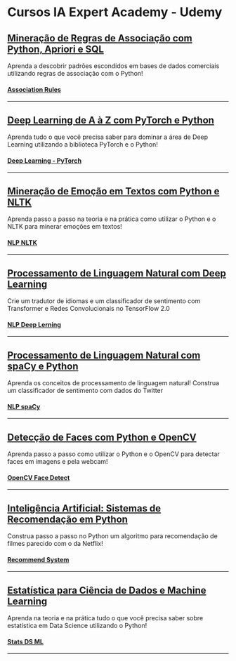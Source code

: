 # Cursos IA Expert Academy - Udemy

## [Mineração de Regras de Associação com Python, Apriori e SQL](https://www.udemy.com/share/101w4sBUUfdFpRRng=/)

Aprenda a descobrir padrões escondidos em bases de dados comerciais utilizando regras de associação com o Python!

#### [Association Rules](https://github.com/AndrehAguiar/jones_granatyr/tree/main/association_rules)
---

## [Deep Learning de A à Z com PyTorch e Python](https://www.udemy.com/share/102EY2BUUfdFpRRng=/)

Aprenda tudo o que você precisa saber para dominar a área de Deep Learning utilizando a biblioteca PyTorch e o Python!

#### [Deep Learning - PyTorch](https://github.com/AndrehAguiar/jones_granatyr/tree/main/dl_PyTorch)
---

## [Mineração de Emoção em Textos com Python e NLTK](https://www.udemy.com/share/101CfKBUUfdFpRRng=/)

Aprenda passo a passo na teoria e na prática como utilizar o Python e o NLTK para minerar emoções em textos!

#### [NLP NLTK](https://github.com/AndrehAguiar/jones_granatyr/tree/main/nlp_nltk)
---

## [Processamento de Linguagem Natural com Deep Learning](https://www.udemy.com/share/102C53BUUfdFpRRng=/)

Crie um tradutor de idiomas e um classificador de sentimento com Transformer e Redes Convolucionais no TensorFlow 2.0

#### [NLP Deep Lerning](https://github.com/AndrehAguiar/jones_granatyr/tree/main/nlp_deep_learning)
---

## [Processamento de Linguagem Natural com spaCy e Python](https://www.udemy.com/share/102L68BUUfdFpRRng=/)

Aprenda os conceitos de processamento de linguagem natural! Construa um classificador de sentimento com dados do Twitter

#### [NLP spaCy](https://github.com/AndrehAguiar/jones_granatyr/tree/main/nlp_spacy)
---

## [Detecção de Faces com Python e OpenCV](https://www.udemy.com/share/101uM0BUUfdFpRRng=/)

Aprenda passo a passo como utilizar o Python e o OpenCV para detectar faces em imagens e pela webcam!

#### [OpenCV Face Detect](https://github.com/AndrehAguiar/jones_granatyr/tree/main/opencv_face_detect)
---

## [Inteligência Artificial: Sistemas de Recomendação em Python](https://www.udemy.com/share/101JCMBUUfdFpRRng=/)

Construa passo a passo no Python um algoritmo para recomendação de filmes parecido com o da Netflix!

#### [Recommend System](https://github.com/AndrehAguiar/jones_granatyr/tree/main/recommend_system)
---

## [Estatística para Ciência de Dados e Machine Learning](https://www.udemy.com/share/103B12BUUfdFpRRng=/)

Aprenda na teoria e na prática tudo o que você precisa saber sobre estatística em Data Science utilizando o Python!

#### [Stats DS ML](https://github.com/AndrehAguiar/jones_granatyr/tree/main/stats_ds_ml)
---